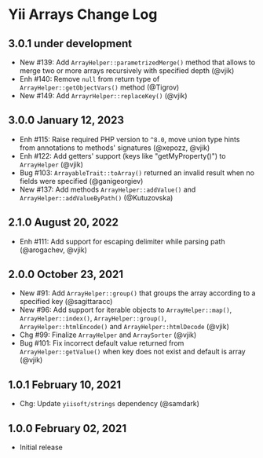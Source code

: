 # Yii Arrays Change Log

## 3.0.1 under development

- New #139: Add `ArrayHelper::parametrizedMerge()` method that allows to merge two or more arrays recursively with
  specified depth (@vjik)
- Enh #140: Remove `null` from return type of `ArrayHelper::getObjectVars()` method (@Tigrov)
- New #149: Add `ArrayrHelper::replaceKey()` (@vjik)

## 3.0.0 January 12, 2023

- Enh #115: Raise required PHP version to `^8.0`, move union type hints from annotations
  to methods' signatures (@xepozz, @vjik)
- Enh #122: Add getters' support (keys like "getMyProperty()") to `ArrayHelper` (@vjik)
- Bug #103: `ArrayableTrait::toArray()` returned an invalid result when no fields were specified (@ganigeorgiev)
- New #137: Add methods `ArrayHelper::addValue()` and `ArrayHelper::addValueByPath()` (@Kutuzovska)

## 2.1.0 August 20, 2022

- Enh #111: Add support for escaping delimiter while parsing path (@arogachev, @vjik)

## 2.0.0 October 23, 2021

- New #91: Add `ArrayHelper::group()` that groups the array according to a specified key (@sagittaracc)
- New #96: Add support for iterable objects to `ArrayHelper::map()`, `ArrayHelper::index()`, `ArrayHelper::group()`,
  `ArrayHelper::htmlEncode()` and `ArrayHelper::htmlDecode` (@vjik)
- Chg #99: Finalize `ArrayHelper` and `ArraySorter` (@vjik)
- Bug #101: Fix incorrect default value returned from `ArrayHelper::getValue()` when key does not exist and
  default is array (@vjik)

## 1.0.1 February 10, 2021

- Chg: Update `yiisoft/strings` dependency (@samdark)

## 1.0.0 February 02, 2021

- Initial release
